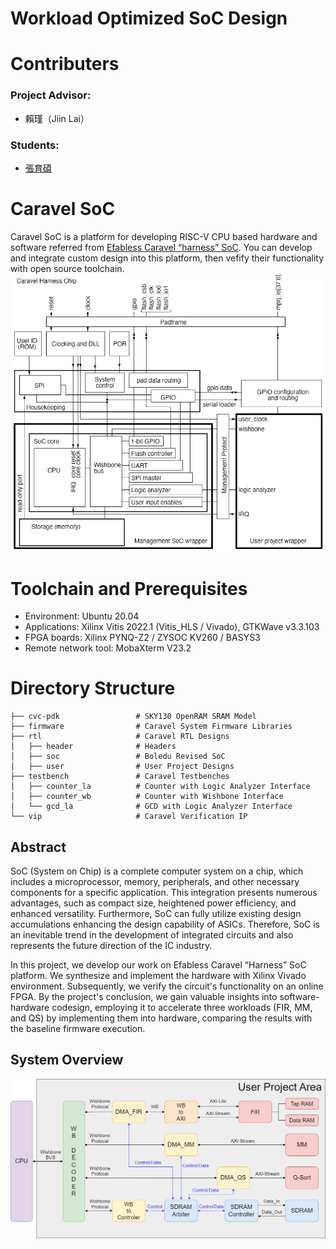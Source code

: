 # Workload Optimized SoC Design

# Contributers
### Project Advisor:  
- 賴瑾（Jiin Lai）
### Students:
- [張育碩](https://github.com/SamChang03)

# Caravel SoC
Caravel SoC is a platform for developing RISC-V CPU based hardware and software referred from [Efabless Caravel “harness” SoC](https://caravel-harness.readthedocs.io/en/latest/#efabless-caravel-harness-soc). You can develop and integrate custom design into this platform, then vefify their functionality with open source toolchain.  
![Caravel SoC](https://github.com/SamChang03/SOC_Lab/blob/main/NTHU_Project_v2/Caravel%20SoC.png)


# Toolchain and Prerequisites
- Environment: Ubuntu 20.04
- Applications: Xilinx Vitis 2022.1 (Vitis_HLS / Vivado), GTKWave v3.3.103
- FPGA boards: Xilinx PYNQ-Z2 / ZYSOC KV260 / BASYS3
- Remote network tool: MobaXterm V23.2

# Directory Structure
    ├── cvc-pdk                 # SKY130 OpenRAM SRAM Model
    ├── firmware                # Caravel System Firmware Libraries
    ├── rtl                     # Caravel RTL Designs
    │   ├── header              # Headers
    │   ├── soc                 # Boledu Revised SoC
    │   ├── user                # User Project Designs
    ├── testbench               # Caravel Testbenches
    │   ├── counter_la          # Counter with Logic Analyzer Interface
    │   ├── counter_wb          # Counter with Wishbone Interface
    │   └── gcd_la              # GCD with Logic Analyzer Interface
    └── vip                     # Caravel Verification IP


## Abstract
SoC (System on Chip) is a complete computer system on a chip, which includes a 
microprocessor, memory, peripherals, and other necessary components for a specific 
application. This integration presents numerous advantages, such as compact size, 
heightened power efficiency, and enhanced versatility. Furthermore, SoC can fully utilize
existing design accumulations enhancing the design capability of ASICs. Therefore, SoC 
is an inevitable trend in the development of integrated circuits and also represents the 
future direction of the IC industry.
  
In this project, we develop our work on Efabless Caravel “Harness” SoC platform. 
We synthesize and implement the hardware with Xilinx Vivado environment. 
Subsequently, we verify the circuit's functionality on an online FPGA. By the project's 
conclusion, we gain valuable insights into software-hardware codesign, employing it to 
accelerate three workloads (FIR, MM, and QS) by implementing them into hardware, 
comparing the results with the baseline firmware execution.

## System Overview
![System Overview](https://github.com/SamChang03/SOC_Lab/blob/main/NTHU_Project_v2/%E6%BC%94%E7%AE%97%E6%B3%95%E6%9E%B6%E6%A7%8B.png)

